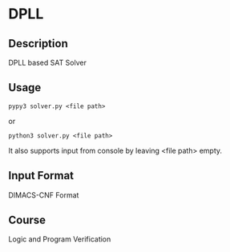 # DPLL
## Description
DPLL based SAT Solver
## Usage
    pypy3 solver.py <file path>
or

    python3 solver.py <file path>

It also supports input from console by leaving
<file path\> empty.
## Input Format
DIMACS-CNF Format
## Course
Logic and Program Verification
